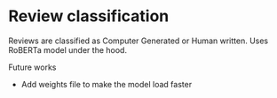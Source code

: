 # Review classification

Reviews are classified as Computer Generated or Human written. Uses RoBERTa model under the hood.


Future works
- Add weights file to make the model load faster

